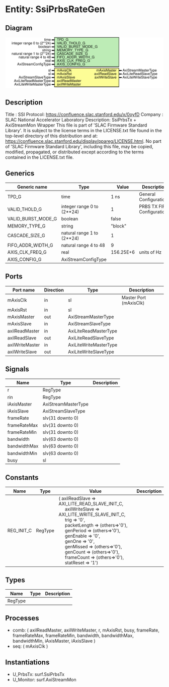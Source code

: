 # Entity: SsiPrbsRateGen

## Diagram

![Diagram](SsiPrbsRateGen.svg "Diagram")
## Description

Title      : SSI Protocol: https://confluence.slac.stanford.edu/x/0oyfD
Company    : SLAC National Accelerator Laboratory
Description: SsiPrbsTx + AxiStreamMon Wrapper
This file is part of 'SLAC Firmware Standard Library'.
It is subject to the license terms in the LICENSE.txt file found in the
top-level directory of this distribution and at:
   https://confluence.slac.stanford.edu/display/ppareg/LICENSE.html.
No part of 'SLAC Firmware Standard Library', including this file,
may be copied, modified, propagated, or distributed except according to
the terms contained in the LICENSE.txt file.
## Generics

| Generic name       | Type                       | Value     | Description                  |
| ------------------ | -------------------------- | --------- | ---------------------------- |
| TPD_G              | time                       | 1 ns      | General Configurations       |
| VALID_THOLD_G      | integer range 0 to (2**24) | 1         | PRBS TX FIFO Configurations  |
| VALID_BURST_MODE_G | boolean                    | false     |                              |
| MEMORY_TYPE_G      | string                     | "block"   |                              |
| CASCADE_SIZE_G     | natural range 1 to (2**24) | 1         |                              |
| FIFO_ADDR_WIDTH_G  | natural range 4 to 48      | 9         |                              |
| AXIS_CLK_FREQ_G    | real                       | 156.25E+6 | units of Hz                  |
| AXIS_CONFIG_G      | AxiStreamConfigType        |           |                              |
## Ports

| Port name       | Direction | Type                   | Description            |
| --------------- | --------- | ---------------------- | ---------------------- |
| mAxisClk        | in        | sl                     | Master Port (mAxisClk) |
| mAxisRst        | in        | sl                     |                        |
| mAxisMaster     | out       | AxiStreamMasterType    |                        |
| mAxisSlave      | in        | AxiStreamSlaveType     |                        |
| axilReadMaster  | in        | AxiLiteReadMasterType  |                        |
| axilReadSlave   | out       | AxiLiteReadSlaveType   |                        |
| axilWriteMaster | in        | AxiLiteWriteMasterType |                        |
| axilWriteSlave  | out       | AxiLiteWriteSlaveType  |                        |
## Signals

| Name         | Type                | Description |
| ------------ | ------------------- | ----------- |
| r            | RegType             |             |
| rin          | RegType             |             |
| iAxisMaster  | AxiStreamMasterType |             |
| iAxisSlave   | AxiStreamSlaveType  |             |
| frameRate    | slv(31 downto 0)    |             |
| frameRateMax | slv(31 downto 0)    |             |
| frameRateMin | slv(31 downto 0)    |             |
| bandwidth    | slv(63 downto 0)    |             |
| bandwidthMax | slv(63 downto 0)    |             |
| bandwidthMin | slv(63 downto 0)    |             |
| busy         | sl                  |             |
## Constants

| Name       | Type    | Value                                                                                                                                                                                                                                                                                                                                                                                                                                                                                                                                                                                                                                                                                                                                                                                                      | Description |
| ---------- | ------- | ---------------------------------------------------------------------------------------------------------------------------------------------------------------------------------------------------------------------------------------------------------------------------------------------------------------------------------------------------------------------------------------------------------------------------------------------------------------------------------------------------------------------------------------------------------------------------------------------------------------------------------------------------------------------------------------------------------------------------------------------------------------------------------------------------------- | ----------- |
| REG_INIT_C | RegType |  (       axilReadSlave  => AXI_LITE_READ_SLAVE_INIT_C,<br><span style="padding-left:20px">       axilWriteSlave => AXI_LITE_WRITE_SLAVE_INIT_C,<br><span style="padding-left:20px">       trig           => '0',<br><span style="padding-left:20px">       packetLength   => (others=>'0'),<br><span style="padding-left:20px">       genPeriod      => (others=>'0'),<br><span style="padding-left:20px">       genEnable      => '0',<br><span style="padding-left:20px">       genOne         => '0',<br><span style="padding-left:20px">       genMissed      => (others=>'0'),<br><span style="padding-left:20px">       genCount       => (others=>'0'),<br><span style="padding-left:20px">       frameCount     => (others=>'0'),<br><span style="padding-left:20px">       statReset      => '1') |             |
## Types

| Name    | Type | Description |
| ------- | ---- | ----------- |
| RegType |      |             |
## Processes
- comb: ( axilReadMaster, axilWriteMaster, r, mAxisRst, busy,
                   frameRate, frameRateMax, frameRateMin,
                   bandwidth, bandwidthMax, bandwidthMin,
                   iAxisMaster, iAxisSlave )
- seq: ( mAxisClk )
## Instantiations

- U_PrbsTx: surf.SsiPrbsTx
- U_Monitor: surf.AxiStreamMon
